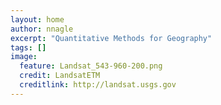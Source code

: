 ```yaml
---
layout: home
author: nnagle
excerpt: "Quantitative Methods for Geography"
tags: []
image:
  feature: Landsat_543-960-200.png
  credit: LandsatETM
  creditlink: http://landsat.usgs.gov
---
```

